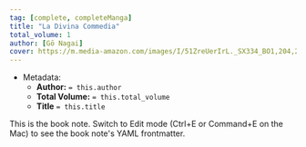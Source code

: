 ```yaml
---
tag: [complete, completeManga]
title: "La Divina Commedia"
total_volume: 1
author: [Gō Nagai]
cover: https://m.media-amazon.com/images/I/51ZreUerIrL._SX334_BO1,204,203,200_.jpg
---
```


- Metadata:
    - **Author:** `= this.author`
    - **Total Volume:** `= this.total_volume`
    - **Title** `= this.title`

This is the book note. Switch to Edit mode (Ctrl+E or Command+E on the Mac) to see the book note's YAML frontmatter.